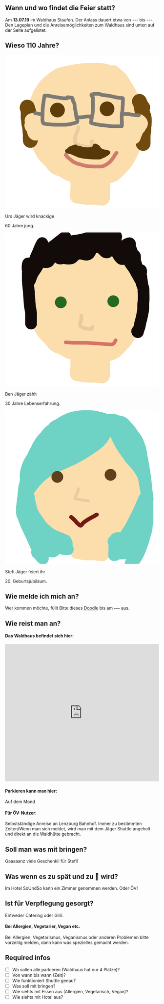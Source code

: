 ## Wann und wo findet die Feier statt?
Am **13.07.19** im Waldhaus Staufen. Der Anlass dauert etwa von --- bis ---. Den Lageplan und die Anreisemöglichkeiten zum Waldhaus sind unten auf der Seite aufgelistet.

## Wieso 110 Jahre?
<div id="profiles">
<div id="profile-urs">
<img src="content/urs.png" class="profile-pic">
<div class="profile-text"><p>Urs Jäger wird knackige</p><p>60 Jahre jung.</p></div>
</div>
<div id="profile-ben">
<img src="content/ben.png" class="profile-pic">
<div class="profile-text"><span><p>Ben Jäger zählt</p><p>30 Jahre Lebenserfahrung.</p></span></div>
</div>
<div id="profile-stefi">
<img src="content/stefi.png" class="profile-pic">
<div class="profile-text"><p>Stefi Jäger feiert ihr</p><p>20. Geburtsjubiläum.</p></div>
</div>
</div>

## Wie melde ich mich an?
Wer kommen möchte, füllt Bitte dieses [Doodle](https://www.google.com "Doodle") bis am **---** aus.

## Wie reist man an?
#### Das Waldhaus befindet sich hier:
<iframe src="https://www.google.com/maps/embed?pb=!1m18!1m12!1m3!1d2702.0486533845747!2d8.15800245158025!3d47.371968879067474!2m3!1f0!2f0!3f0!3m2!1i1024!2i768!4f13.1!3m3!1m2!1s0x479016217df69f0f%3A0x69ef82d10e837a54!2sWaldhaus+Staufen!5e0!3m2!1sen!2sch!4v1549459269004" height="450" width="100%" frameborder="0" style="border:0" allowfullscreen></iframe>

#### Parkieren kann man hier:
Auf dem Mond

#### Für ÖV-Nutzer:
Selbstständige Anreise an Lenzburg Bahnhof. 
Immer zu bestimmten Zeiten/Wenn man sich meldet, wird man mit dem Jäger Shuttle angeholt und direkt an die Waldhütte gebracht.

## Soll man was mit bringen?
Gaaaaanz viele Geschenkli für Stefi!

## Was wenn es zu spät und zu 🍺 wird?
Im Hotel SoUndSo kann ein Zimmer genommen werden. Oder ÖV!

## Ist für Verpflegung gesorgt?
Entweder Catering oder Grill. 
#### Bei Allergien, Vegetarier, Vegan etc.
Bei Allergien, Vegetarismus, Veganismus oder anderen Problemen bitte vorzeitig melden, dann kann was spezielles gemacht werden.

## Required infos
- [ ] Wo sollen alle parkieren (Waldhaus hat nur 4 Plätze)?
- [ ] Von wann bis wann (Zeit)?
- [ ] Wie funktioniert Shuttle genau?
- [ ] Was soll mit bringen?
- [ ] Wie siehts mit Essen aus (Allergien, Vegetarisch, Vegan)?
- [ ] Wie siehts mit Hotel aus?
